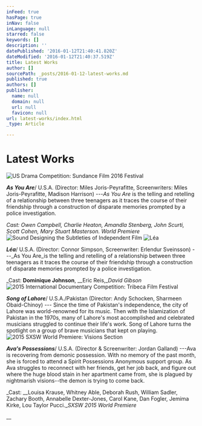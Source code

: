 ```yaml
---
inFeed: true
hasPage: true
inNav: false
inLanguage: null
starred: false
keywords: []
description: ''
datePublished: '2016-01-12T21:40:41.820Z'
dateModified: '2016-01-12T21:40:37.519Z'
title: Latest Works
author: []
sourcePath: _posts/2016-01-12-latest-works.md
published: true
authors: []
publisher:
  name: null
  domain: null
  url: null
  favicon: null
url: latest-works/index.html
_type: Article

---
```

# Latest Works
![US Drama Competition: Sundance Film 2016 Festival](https://the-grid-user-content.s3-us-west-2.amazonaws.com/28cdc79e-3172-46e9-aca3-decd75ec2249.png)

**_As You Are_**/ U.S.A. (Director: Miles Joris-Peyrafitte, Screenwriters: Miles Joris-Peyrafitte, Madison Harrison) ---_As You Are_ is the telling and retelling of a relationship between three teenagers as it traces the course of their friendship through a construction of disparate memories prompted by a police investigation.

_Cast: Owen Campbell, Charlie Heaton, Amandla Stenberg, John Scurti, Scott Cohen, Mary Stuart Masterson. World Premiere_
![Sound Designing the Subtleties of Independent Film](https://the-grid-user-content.s3-us-west-2.amazonaws.com/679f7192-2d06-414b-a7c9-c0da75b9279d.png)
![Léa](https://the-grid-user-content.s3-us-west-2.amazonaws.com/8a31d303-c538-40e7-8add-77a0084820a5.jpg)

**_Léa_**/ U.S.A. (Director: Connor Simpson, Screenwriter: Erlendur Sveinsson) ---_As You Are_is the telling and retelling of a relationship between three teenagers as it traces the course of their friendship through a construction of disparate memories prompted by a police investigation.

_Cast: [][0]__Dominique Johnson__, [][1]__Eric Reis,__David Gibson_
![2015 International Documentary Competition: Tribeca Film Festival](https://the-grid-user-content.s3-us-west-2.amazonaws.com/b5fabecf-81ea-4e6e-8ac6-6328ffdae494.jpg)

**_Song of Lahore_**/ U.S.A./Pakistan (Director: Andy Schocken, Sharmeen Obaid-Chinoy) --- Since the time of Pakistan's independence, the city of Lahore was world-renowned for its music. Then with the Islamization of Pakistan in the 1970s, many of Lahore's most accomplished and celebrated musicians struggled to continue their life's work. Song of Lahore turns the spotlight on a group of brave musicians that kept on playing.
![2015 SXSW World Premiere: Visions Section](https://the-grid-user-content.s3-us-west-2.amazonaws.com/cc90f889-9118-48e3-9a4f-415ec623bf7f.jpg)

**_Ava's Possessions_**/ U.S.A. (Director & Screenwriter: Jordan Galland) ---Ava is recovering from demonic possession. With no memory of the past month, she is forced to attend a Spirit Possessions Anonymous support group. As Ava struggles to reconnect with her friends, get her job back, and figure out where the huge blood stain in her apartment came from, she is plagued by nightmarish visions--the demon is trying to come back.

_Cast: __Louisa Krause, Whitney Able, Deborah Rush, William Sadler, Zachary Booth, Annabelle Dexter-Jones, Carol Kane, Dan Fogler, Jemima Kirke, Lou Taylor Pucci.__SXSW 2015 World Premiere_

__

[0]: http://www.imdb.com/name/nm5311380/?ref_=tt_cl_t1
[1]: http://www.imdb.com/name/nm3187438/?ref_=tt_cl_t2